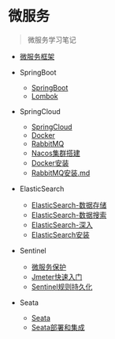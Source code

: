 # 微服务


> 微服务学习笔记

- [微服务框架](微服务/微服务框架.md)


- SpringBoot
  - [SpringBoot](微服务/SpringBoot/SpringBoot.md)
  - [Lombok](微服务/SpringBoot/Lombok.md)


- SpringCloud
  - [SpringCloud](微服务/SpringCloud/SpringCloud.md)
  - [Docker](微服务/SpringCloud/Docker.md)
  - [RabbitMQ](微服务/SpringCloud/RabbitMQ.md)
  - [Nacos集群搭建](微服务/SpringCloud/Nacos集群搭建.md)
  - [Docker安装](微服务/SpringCloud/Docker安装.md)
  - [RabbitMQ安装.md](微服务/SpringCloud/RabbitMQ安装.md)


- ElasticSearch
  - [ElasticSearch-数据存储](微服务/ElasticSearch/ElasticSearch_数据存储.md)
  - [ElasticSearch-数据搜索](微服务/ElasticSearch/ElasticSearch_数据搜索.md)
  - [ElasticSearch-深入](微服务/ElasticSearch/ElasticSearch_深入.md)
  - [ElasticSearch安装](微服务/ElasticSearch/ElasticSearch安装.md)


- Sentinel
  - [微服务保护](微服务/Sentinel/微服务保护.md)
  - [Jmeter快速入门](微服务/Sentinel/Jmeter快速入门.md)
  - [Sentinel规则持久化](微服务/Sentinel/Sentinel规则持久化.md)


- Seata
  - [Seata](微服务/Seata/Seata.md)
  - [Seata部署和集成](微服务/Seata/Seata部署和集成.md)